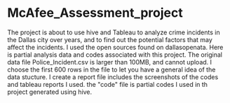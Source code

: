 # McAfee_Assessment_project
The project is about to use hive and Tableau to analyze crime incidents in the Dallas city over years, and to find out the potential factors that may affect the incidents. I used the open sources found on dallasopenata. Here is partial analysis data and codes associated with this project.
The original data file Police_Incident.csv is larger than 100MB, and cannot upload. I choose the first 600 rows in the file to let you have a general idea of the data stucture. I create a report file includes the screenshots of the codes and tableau reports I used.
the "code" file is partial codes I used in th project generated using hive.
